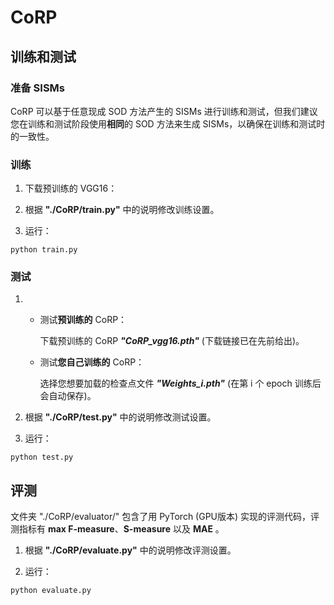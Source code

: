 # CoRP

## 训练和测试

### 准备 SISMs

CoRP 可以基于任意现成 SOD 方法产生的 SISMs 进行训练和测试，但我们建议您在训练和测试阶段使用**相同**的 SOD 方法来生成 SISMs，以确保在训练和测试时的一致性。


### 训练

1. 下载预训练的 VGG16：

2. 根据 **"./CoRP/train.py"** 中的说明修改训练设置。

3. 运行：

```
python train.py
```

### 测试

1. * 测试**预训练的** CoRP：

     下载预训练的 CoRP ***"CoRP_vgg16.pth"*** (下载链接已在先前给出)。

   * 测试**您自己训练的** CoRP：

     选择您想要加载的检查点文件 ***"Weights_i.pth"***  (在第 i 个 epoch 训练后会自动保存)。

2. 根据 **"./CoRP/test.py"** 中的说明修改测试设置。

3. 运行：

```
python test.py
```

## 评测

文件夹 "./CoRP/evaluator/" 包含了用 PyTorch (GPU版本) 实现的评测代码，评测指标有 **max F-measure**、**S-measure** 以及 **MAE** 。

1. 根据 **"./CoRP/evaluate.py"** 中的说明修改评测设置。

2. 运行：

```
python evaluate.py
```
